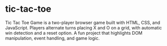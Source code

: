 # tic-tac-toe
Tic Tac Toe Game is a two-player browser game built with HTML, CSS, and JavaScript. Players alternate turns placing X and O on a grid, with automatic win detection and a reset option. A fun project that highlights DOM manipulation, event handling, and game logic.

